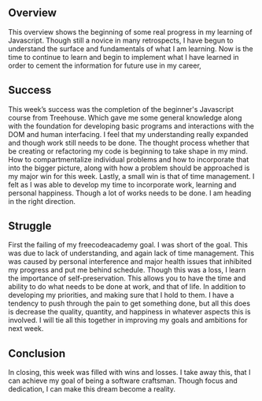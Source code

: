 ## Overview

This overview shows the beginning of some real progress in my learning of Javascript. Though still a novice in many retrospects, I have begun to understand the surface and fundamentals of what I am learning. Now is the time to continue to learn and begin to implement what I have learned in order to cement the information for future use in my career,

## Success

This week’s success was the completion of the beginner's Javascript course from Treehouse. Which gave me some general knowledge along with the foundation for developing basic programs and interactions with the DOM and human interfacing. I feel that my understanding really expanded and though work still needs to be done. The thought process whether that be creating or refactoring my code is beginning to take shape in my mind. How to compartmentalize individual problems and how to incorporate that into the bigger picture, along with how a problem should be approached is my major win for this week. Lastly, a small win is that of time management. I felt as I was able to develop my time to incorporate work, learning and personal happiness. Though a lot of works needs to be done. I am heading in the right direction.

## Struggle

First the failing of my freecodeacademy goal. I was short of the goal. This was due to lack of understanding, and again lack of time management. This was caused by personal interference and major health issues that inhibited my progress and put me behind schedule. Though this was a loss, I learn the importance of self-preservation. This allows you to have the time and ability to do what needs to be done at work, and that of life. In addition to developing my priorities, and making sure that I hold to them. I have a tendency to push through the pain to get something done, but all this does is decrease the quality, quantity, and happiness in whatever aspects this is involved. I will tie all this together in improving my goals and ambitions for next week.

## Conclusion

In closing, this week was filled with wins and losses. I take away this, that I can achieve my goal of being a software craftsman. Though focus and dedication, I can make this dream become a reality.
